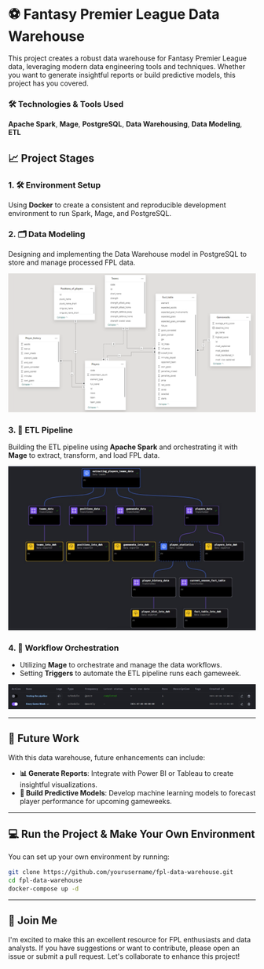 # ⚽ Fantasy Premier League Data Warehouse


This project creates a robust data warehouse for Fantasy Premier League data, leveraging modern data engineering tools and techniques. Whether you want to generate insightful reports or build predictive models, this project has you covered.

### 🛠️ Technologies & Tools Used
**Apache Spark**, **Mage**, **PostgreSQL**, **Data Warehousing**, **Data Modeling**, **ETL**


## 📈 Project Stages

### 1. 🛠️ Environment Setup
Using **Docker** to create a consistent and reproducible development environment to run Spark, Mage, and PostgreSQL.

### 2. 🗂️ Data Modeling
Designing and implementing the Data Warehouse model in PostgreSQL to store and manage processed FPL data.

![Data Modeling](/Images/Data_Model.png)

### 3. 🔄 ETL Pipeline
Building the ETL pipeline using **Apache Spark** and orchestrating it with **Mage** to extract, transform, and load FPL data.

![ETL Pipeline](./Images/The%20pipline.jpeg)

### 4. 🧩 Workflow Orchestration
* Utilizing **Mage** to orchestrate and manage the data workflows.
* Setting **Triggers** to automate the ETL pipeline runs each gameweek.

![Triggers](./Images/testing%20the%20pipeline.jpeg)

---

## 🚀 Future Work

With this data warehouse, future enhancements can include:

- **📊 Generate Reports**: Integrate with Power BI or Tableau to create insightful visualizations.
- **🤖 Build Predictive Models**: Develop machine learning models to forecast player performance for upcoming gameweeks.

---

## 💻 Run the Project & Make Your Own Environment

You can set up your own environment by running:
```bash
git clone https://github.com/yourusername/fpl-data-warehouse.git
cd fpl-data-warehouse
docker-compose up -d
```
---
## 🤝 Join Me
I'm excited to make this an excellent resource for FPL enthusiasts and data analysts. If you have suggestions or want to contribute, please open an issue or submit a pull request. Let's collaborate to enhance this project!